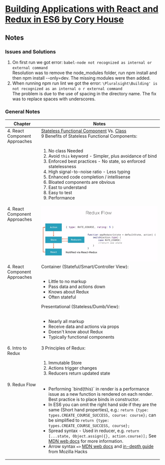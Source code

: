 # <a href="https://app.pluralsight.com/library/courses/react-redux-react-router-es6/table-of-contents" target="_blank">Building Applications with React and Redux in ES6 by Cory House</a>

## Notes

### Issues and Solutions
1. On first run we got error:
`babel-node not recognized as internal or external command`
<br />Resolution was to remove the node_modules folder, run npm install and then npm install --only=dev. The missing modules were then added.
1. When running npm run lint we got the error:
`\Pluralsight\Building' is not recognized as an internal o r external command`
<br/>The problem is due to the use of spacing in the directory name. The fix was to replace spaces with underscores.

### General Notes
<table>
    <thead>
        <tr>
            <th>Chapter</th>
            <th>Notes</th>
        </tr>
    </thead>
    <tbody>
        <tr>
            <td valign="top">4. React Component Approaches</td>
            <td>
                <a href="https://github.com/rysharprules/React-Playground/blob/master/Pluralsight/Building_Applications_with_React_and_Redux_in_ES6/_ch4_React_Component_Approaches/HelloWorld_stateless_functional_component">Stateless Functional Component</a> Vs. <a href="https://github.com/rysharprules/React-Playground/blob/master/Pluralsight/Building_Applications_with_React_and_Redux_in_ES6/_ch4_React_Component_Approaches/HelloWorld_class">Class</a><br/>
                9 Benefits of Stateless Functional Components:<br/><br/>
                <ol>
                    <li>No class Needed</li>
                    <li>Avoid <code>this</code> keyword - Simpler, plus avoidance of bind</li>
                    <li>Enforced best practices - No state, so enforced statelessness</li>
                    <li>High signal-to-noise ratio - Less typing</li>
                    <li>Enhanced code completion / intellisense</li>
                    <li>Bloated components are obvious</li>
                    <li>East to understand</li>
                    <li>Easy to test</li>
                    <li>Performance</li>
                </ol>
            </td>
        </tr>
        <tr>
            <td valign="top">4. React Component Approaches</td>
            <td>
                <img src="https://raw.githubusercontent.com/rysharprules/React-Playground/master/Pluralsight/Building_Applications_with_React_and_Redux_in_ES6/_ch6_Intro_to_Redux/reduxFlow.png" />
            </td>
        </tr>
        <tr>
          <td valign="top">4. React Component Approaches</td>
          <td>
            Container (Stateful/Smart/Controller View):<br/><br/>
            <ul>
              <li>Little to no markup</li>
              <li>Pass data and actions down</li>
              <li>Knows about Redux</li>
              <li>Often stateful</li>
            </ul>
            Presentational (Stateless/Dumb/View):<br/><br/>
            <ul>
              <li>Nearly all markup</li>
              <li>Receive data and actions via props</li>
              <li>Doesn't know about Redux</li>
              <li>Typically functional components</li>
            </ul>
          </td>
        </tr>
        <tr>
        <td valign="top">6. Intro to Redux</td>
        <td>
          3 Principles of Redux:<br/><br/>
          <ol>
            <li>Immutable Store</li>
            <li>Actions trigger changes</li>
            <li>Reducers return updated state</li>
          </ol>
        </td>
        </tr>
        <tr>
        <td valign="top">9. Redux Flow</td>
        <td>
          <ul>
            <li>Performing `bind(this)` in render is a performance issue as a new function is rendered on each render. Best practice is to place binds in constructor.</li>
            <li>In ES6 you can omit the right hand side if they are the same (Short hand properties), e.g.:
            <code>return {type: types.CREATE_COURSE_SUCCESS, course: course};</code> can be simplified to <code>return {type: types.CREATE_COURSE_SUCCESS, course};</code> </li>
            <li>Spread syntax - Used in reducer, e.g. <code>return [...state, Object.assign({}, action.course)];</code> See <a href="https://developer.mozilla.org/en-US/docs/Web/JavaScript/Reference/Operators/Spread_syntax">MDN web docs</a> for more information.</li>
            <li>Arrow syntax <code>=></code> <a href="https://developer.mozilla.org/en-US/docs/Web/JavaScript/Reference/Functions/Arrow_functions">MDN web docs</a> and <a href="https://hacks.mozilla.org/2015/06/es6-in-depth-arrow-functions/">in-depth guide</a> from Mozilla Hacks</li>
          </ul>
        </td>
    </tbody>
</table>
